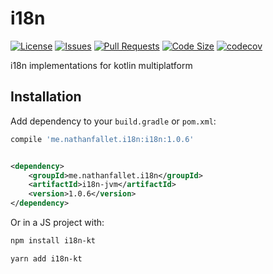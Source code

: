 # i18n

[![License](https://img.shields.io/github/license/nathanfallet/i18n)](LICENSE)
[![Issues](https://img.shields.io/github/issues/nathanfallet/i18n)]()
[![Pull Requests](https://img.shields.io/github/issues-pr/nathanfallet/i18n)]()
[![Code Size](https://img.shields.io/github/languages/code-size/nathanfallet/i18n)]()
[![codecov](https://codecov.io/gh/nathanfallet/i18n/graph/badge.svg?token=iIM9xwE4QT)](https://codecov.io/gh/nathanfallet/i18n)

i18n implementations for kotlin multiplatform

## Installation

Add dependency to your `build.gradle` or `pom.xml`:

```groovy
compile 'me.nathanfallet.i18n:i18n:1.0.6'
```

```xml

<dependency>
    <groupId>me.nathanfallet.i18n</groupId>
    <artifactId>i18n-jvm</artifactId>
    <version>1.0.6</version>
</dependency>
```

Or in a JS project with:

```bash
npm install i18n-kt
```

```bash
yarn add i18n-kt
```
